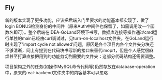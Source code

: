 ## Fly
新的版本实现了更多功能，应该把后端入门里要求的功能基本都实现了，做了login BONUS检测身份的中间件（原来Auth中间件也保留了，如需调用改一个函数名即可）。整个后端在IDEA-GoLand环境下书写，数据库连接等操作通过cmd运行单独的main已经由curl调试过，见turn-on-localhost文件夹。在GoLand运行时出现了'import cycle not allowed'问题，原因是各个项目内各个文件夹分块还不够清晰，网上有提到在代码块书写新的接口来替代imoprt，但是个人感觉很麻烦甚至打算直接把用到的功能剪切到需要的文件夹：这部分代码结构还需要调整。

项目架构之外的任务(如操作MySQL命令代码等)仍然存放在database-operation中，原来的real-backend文件夹中的内容基本可以忽略

